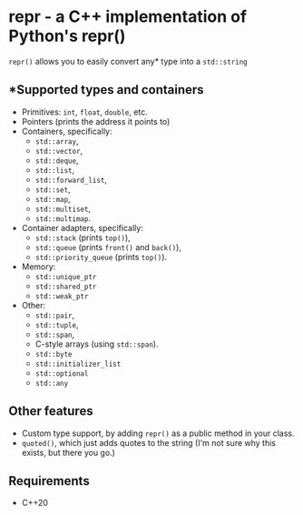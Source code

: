 # repr - a C++ implementation of Python's repr()

`repr()` allows you to easily convert any* type into a `std::string`

## *Supported types and containers
- Primitives: `int`, `float`, `double`, etc.
- Pointers (prints the address it points to)
- Containers, specifically:
    - `std::array`,
    - `std::vector`,
    - `std::deque`,
    - `std::list`,
    - `std::forward_list`,
    - `std::set`,
    - `std::map`,
    - `std::multiset`,
    - `std::multimap`.
- Container adapters, specifically:
    - `std::stack` (prints `top()`),
    - `std::queue` (prints `front()` and `back()`),
    - `std::priority_queue` (prints `top()`).
- Memory:
    - `std::unique_ptr`
    - `std::shared_ptr`
    - `std::weak_ptr`
- Other:
    - `std::pair`,
    - `std::tuple`,
    - `std::span`,
    - C-style arrays (using `std::span`).
    - `std::byte`
    - `std::initializer_list`
    - `std::optional`
    - `std::any`

## Other features
- Custom type support, by adding `repr()` as a public method in your class.
- `quoted()`, which just adds quotes to the string (I'm not sure why this 
exists, but there you go.)

## Requirements
- C++20

